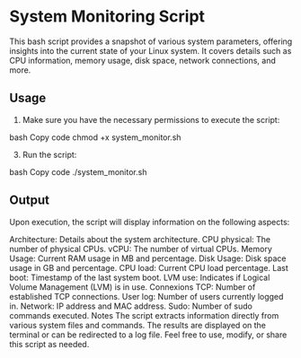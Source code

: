 # System Monitoring Script

This bash script provides a snapshot of various system parameters, offering insights into the current state of your Linux system. It covers details such as CPU information, memory usage, disk space, network connections, and more.

## Usage
1. Make sure you have the necessary permissions to execute the script:

  bash
  Copy code
  chmod +x system_monitor.sh

3. Run the script:
 
  bash
  Copy code
  ./system_monitor.sh

## Output
Upon execution, the script will display information on the following aspects:

Architecture: Details about the system architecture.
CPU physical: The number of physical CPUs.
vCPU: The number of virtual CPUs.
Memory Usage: Current RAM usage in MB and percentage.
Disk Usage: Disk space usage in GB and percentage.
CPU load: Current CPU load percentage.
Last boot: Timestamp of the last system boot.
LVM use: Indicates if Logical Volume Management (LVM) is in use.
Connexions TCP: Number of established TCP connections.
User log: Number of users currently logged in.
Network: IP address and MAC address.
Sudo: Number of sudo commands executed.
Notes
The script extracts information directly from various system files and commands.
The results are displayed on the terminal or can be redirected to a log file.
Feel free to use, modify, or share this script as needed.
